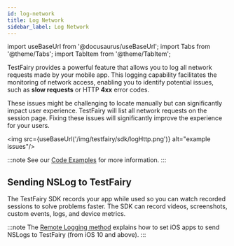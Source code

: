 ```yaml
---
id: log-network
title: Log Network
sidebar_label: Log Network
---
```


import useBaseUrl from '@docusaurus/useBaseUrl';
import Tabs from '@theme/Tabs';
import TabItem from '@theme/TabItem';

TestFairy provides a powerful feature that allows you to log all network requests made by your mobile app. This logging capability facilitates the monitoring of network access, enabling you to identify potential issues, such as **slow requests** or HTTP **4xx** error codes.

These issues might be challenging to locate manually but can significantly impact user experience. TestFairy will list all network requests on the session page. Fixing these issues will significantly improve the experience for your users.

<img src={useBaseUrl('/img/testfairy/sdk/logHttp.png')} alt="example issues"/>

:::note
See our [Code Examples](https://docs.saucelabs.com/testfairy/sdk/logging/) for more information.
:::

## Sending NSLog to TestFairy

The TestFairy SDK records your app while used so you can watch recorded sessions to solve problems faster. The SDK can record videos, screenshots, custom events, logs, and device metrics.

:::note
The [Remote Logging method](https://docs.saucelabs.com/testfairy/sdk/remote-logging/) explains how to set iOS apps to send NSLogs to TestFairy (from iOS 10 and above).
:::
